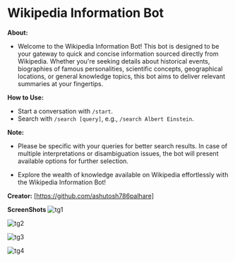 
# Wikipedia Information Bot

**About:**
- Welcome to the Wikipedia Information Bot! This bot is designed to be your gateway to quick and concise information sourced directly from Wikipedia. Whether you're seeking details about historical events, biographies of famous personalities, scientific concepts, geographical locations, or general knowledge topics, this bot aims to deliver relevant summaries at your fingertips.

**How to Use:**
- Start a conversation with `/start`.
- Search with `/search [query]`, e.g., `/search Albert Einstein`.


**Note:** 
- Please be specific with your queries for better search results. In case of multiple interpretations or disambiguation issues, the bot will present available options for further selection.

- Explore the wealth of knowledge available on Wikipedia effortlessly with the Wikipedia Information Bot!

**Creator:** [https://github.com/ashutosh786palhare]



**ScreenShots**
![tg1](https://github.com/ashutosh786palhare/Python-Micro-Projects/assets/53346137/3c26d0c3-fe20-4ba0-b6f5-7dd72ceafdcf=200x400)

![tg2](https://github.com/ashutosh786palhare/Python-Micro-Projects/assets/53346137/ebd0f526-538a-4273-afc1-0992cc5aa627=200x400)

![tg3](https://github.com/ashutosh786palhare/Python-Micro-Projects/assets/53346137/f3bf8df5-0ece-4cd4-8a44-77a4ac02709e=200x400)

![tg4](https://github.com/ashutosh786palhare/Python-Micro-Projects/assets/53346137/8be3cef3-07c4-4826-9a7c-2e27d80899fb=200x400)
